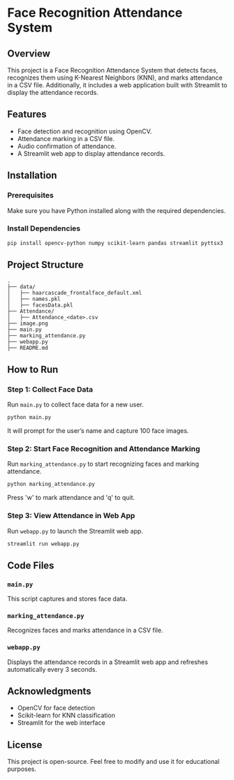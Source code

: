 # Face Recognition Attendance System

## Overview
This project is a Face Recognition Attendance System that detects faces, recognizes them using K-Nearest Neighbors (KNN), and marks attendance in a CSV file. Additionally, it includes a web application built with Streamlit to display the attendance records.

## Features
- Face detection and recognition using OpenCV.
- Attendance marking in a CSV file.
- Audio confirmation of attendance.
- A Streamlit web app to display attendance records.

## Installation
### Prerequisites
Make sure you have Python installed along with the required dependencies.

### Install Dependencies
```sh
pip install opencv-python numpy scikit-learn pandas streamlit pyttsx3
```

## Project Structure
```
.
├── data/
│   ├── haarcascade_frontalface_default.xml
│   ├── names.pkl
│   ├── facesData.pkl
├── Attendance/
│   ├── Attendance_<date>.csv
├── image.png
├── main.py
├── marking_attendance.py
├── webapp.py
├── README.md
```

## How to Run
### Step 1: Collect Face Data
Run `main.py` to collect face data for a new user.
```sh
python main.py
```
It will prompt for the user’s name and capture 100 face images.

### Step 2: Start Face Recognition and Attendance Marking
Run `marking_attendance.py` to start recognizing faces and marking attendance.
```sh
python marking_attendance.py
```
Press 'w' to mark attendance and 'q' to quit.

### Step 3: View Attendance in Web App
Run `webapp.py` to launch the Streamlit web app.
```sh
streamlit run webapp.py
```

## Code Files
### `main.py`
This script captures and stores face data.

### `marking_attendance.py`
Recognizes faces and marks attendance in a CSV file.

### `webapp.py`
Displays the attendance records in a Streamlit web app and refreshes automatically every 3 seconds.

## Acknowledgments
- OpenCV for face detection
- Scikit-learn for KNN classification
- Streamlit for the web interface

## License
This project is open-source. Feel free to modify and use it for educational purposes.

